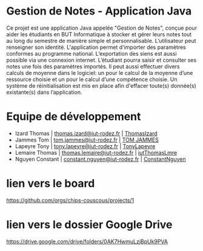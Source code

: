 # Gestion de Notes - Application Java

Ce projet est une application Java appelée "Gestion de Notes", conçue pour aider les étudiants en BUT Informatique à stocker et gérer leurs notes tout au long du semestre de manière simple et personnalisable.
L’utilisateur peut renseigner son identité. 
L'application permet d'importer des paramètres conformes au programme national. L’exportation des siens est aussi possible via une connexion internet. 
L’étudiant pourra saisir et consulter ses notes une fois des paramètres importés. 
Il peut aussi effectuer divers calculs de moyenne dans le logiciel: un pour le calcul de la moyenne d’une ressource choisie et un pour le calcul d’une compétence choisie.
Un système de réinitialisation est mis en place afin d'effacer toute(s) donnée(s) existante(s) dans l’application.


# Equipe de développement

- Izard Thomas     |   thomas.izard@iut-rodez.fr       |      [ThomasIzard](https://github.com/ThomasIzard)
- Jammes Tom       |   tom.jammes@iut-rodez.fr         |      [TOM JAMMES](https://github.com/2-Atom-7)
- Lapeyre Tony     |   tony.lapeyre@iut-rodez.fr       |      [TonyLapeyre](https://github.com/TonyLapeyre)
- Lemaire Thomas   |   thomas.lemaire@iut-rodez.fr     |      [iutThomasLmre](https://github.com/iutThomasLmre)
- Nguyen Constant  |   constant.nguyen@iut-rodez.fr    |      [ConstantNguyen](https://github.com/ConstantNguyen)

# lien vers le board

https://github.com/orgs/chips-couscous/projects/1

# lien vers le dossier Google Drive

https://drive.google.com/drive/folders/0AK7HwmuLzjBpUk9PVA
